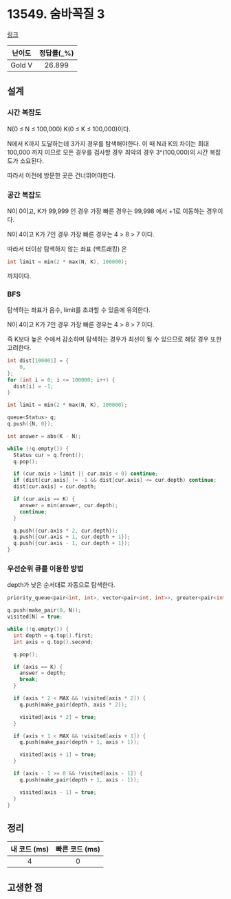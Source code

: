 # 13549. 숨바꼭질 3

[링크](https://www.acmicpc.net/problem/13549)

| 난이도 | 정답률(\_%) |
| :----: | :---------: |
| Gold V |   26.899    |

## 설계

### 시간 복잡도

N(0 ≤ N ≤ 100,000) K(0 ≤ K ≤ 100,000)이다.

N에서 K까지 도달하는데 3가지 경우를 탐색해야한다. 이 때 N과 K의 차이는 최대 100,000 까지 이므로 모든 경우를 검사할 경우 최악의 경우 3^(100,000)의 시간 복잡도가 소요된다.

따라서 이전에 방문한 곳은 건너뛰어야한다.

### 공간 복잡도

N이 0이고, K가 99,999 인 경우 가장 빠른 경우는 99,998 에서 +1로 이동하는 경우이다.

N이 4이고 K가 7인 경우 가장 빠른 경우는 4 > 8 > 7 이다.

따라서 더이상 탐색하지 않는 좌표 (백트래킹) 은

```cpp
int limit = min(2 * max(N, K), 100000);
```

까지이다.

### BFS

탐색하는 좌표가 음수, limit를 초과할 수 있음에 유의한다.

N이 4이고 K가 7인 경우 가장 빠른 경우는 4 > 8 > 7 이다.

즉 K보다 높은 수에서 감소하며 탐색하는 경우가 최선이 될 수 있으므로 해당 경우 또한 고려한다.

```cpp
int dist[100001] = {
    0,
};
for (int i = 0; i <= 100000; i++) {
  dist[i] = -1;
}

int limit = min(2 * max(N, K), 100000);
```

```cpp
queue<Status> q;
q.push({N, 0});

int answer = abs(K - N);

while (!q.empty()) {
  Status cur = q.front();
  q.pop();

  if (cur.axis > limit || cur.axis < 0) continue;
  if (dist[cur.axis] != -1 && dist[cur.axis] <= cur.depth) continue;
  dist[cur.axis] = cur.depth;

  if (cur.axis == K) {
    answer = min(answer, cur.depth);
    continue;
  }

  q.push({cur.axis * 2, cur.depth});
  q.push({cur.axis + 1, cur.depth + 1});
  q.push({cur.axis - 1, cur.depth + 1});
}
```

### 우선순위 큐를 이용한 방법

depth가 낮은 순서대로 자동으로 탐색한다.

```cpp
priority_queue<pair<int, int>, vector<pair<int, int>>, greater<pair<int, int>>> q;

q.push(make_pair(0, N));
visited[N] = true;

while (!q.empty()) {
  int depth = q.top().first;
  int axis = q.top().second;

  q.pop();

  if (axis == K) {
    answer = depth;
    break;
  }

  if (axis * 2 < MAX && !visited[axis * 2]) {
    q.push(make_pair(depth, axis * 2));

    visited[axis * 2] = true;
  }

  if (axis + 1 < MAX && !visited[axis + 1]) {
    q.push(make_pair(depth + 1, axis + 1));

    visited[axis + 1] = true;
  }

  if (axis - 1 >= 0 && !visited[axis - 1]) {
    q.push(make_pair(depth + 1, axis - 1));

    visited[axis - 1] = true;
  }
}
```

## 정리

| 내 코드 (ms) | 빠른 코드 (ms) |
| :----------: | :------------: |
|      4       |       0        |

## 고생한 점
